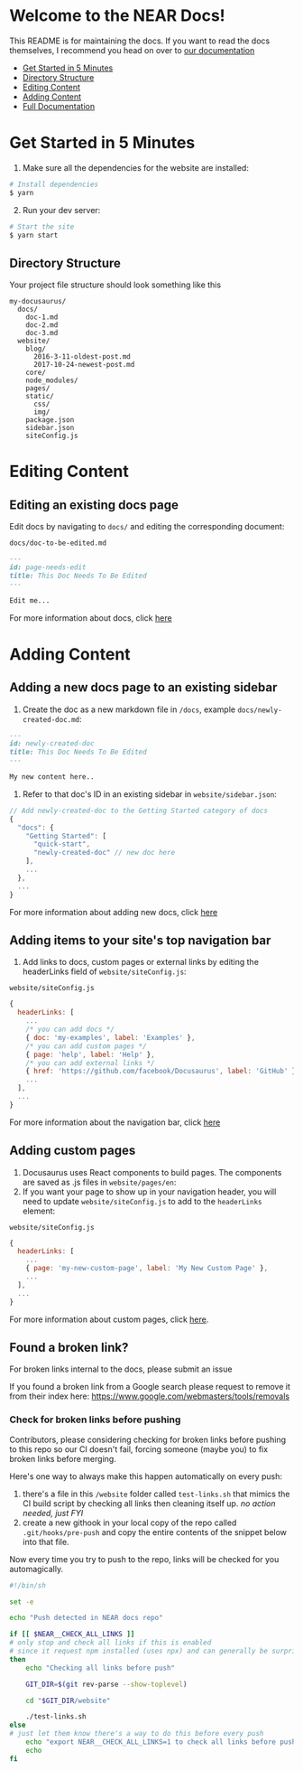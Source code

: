 # Welcome to the NEAR Docs!

This README is for maintaining the docs. If you want to read the docs themselves, I recommend you head on over to [our documentation](https://docs.near.org)

* [Get Started in 5 Minutes](#get-started-in-5-minutes)
* [Directory Structure](#directory-structure)
* [Editing Content](#editing-content)
* [Adding Content](#adding-content)
* [Full Documentation](#full-documentation)

# Get Started in 5 Minutes

1. Make sure all the dependencies for the website are installed:

```sh
# Install dependencies
$ yarn
```
2. Run your dev server:

```sh
# Start the site
$ yarn start
```

## Directory Structure

Your project file structure should look something like this

```
my-docusaurus/
  docs/
    doc-1.md
    doc-2.md
    doc-3.md
  website/
    blog/
      2016-3-11-oldest-post.md
      2017-10-24-newest-post.md
    core/
    node_modules/
    pages/
    static/
      css/
      img/
    package.json
    sidebar.json
    siteConfig.js
```

# Editing Content

## Editing an existing docs page

Edit docs by navigating to `docs/` and editing the corresponding document:

`docs/doc-to-be-edited.md`

```markdown
---
id: page-needs-edit
title: This Doc Needs To Be Edited
---

Edit me...
```

For more information about docs, click [here](https://docusaurus.io/docs/en/navigation)

# Adding Content

## Adding a new docs page to an existing sidebar

1. Create the doc as a new markdown file in `/docs`, example `docs/newly-created-doc.md`:

```md
---
id: newly-created-doc
title: This Doc Needs To Be Edited
---

My new content here..
```

1. Refer to that doc's ID in an existing sidebar in `website/sidebar.json`:

```javascript
// Add newly-created-doc to the Getting Started category of docs
{
  "docs": {
    "Getting Started": [
      "quick-start",
      "newly-created-doc" // new doc here
    ],
    ...
  },
  ...
}
```

For more information about adding new docs, click [here](https://docusaurus.io/docs/en/navigation)

## Adding items to your site's top navigation bar

1. Add links to docs, custom pages or external links by editing the headerLinks field of `website/siteConfig.js`:

`website/siteConfig.js`
```javascript
{
  headerLinks: [
    ...
    /* you can add docs */
    { doc: 'my-examples', label: 'Examples' },
    /* you can add custom pages */
    { page: 'help', label: 'Help' },
    /* you can add external links */
    { href: 'https://github.com/facebook/Docusaurus', label: 'GitHub' },
    ...
  ],
  ...
}
```

For more information about the navigation bar, click [here](https://docusaurus.io/docs/en/navigation)

## Adding custom pages

1. Docusaurus uses React components to build pages. The components are saved as .js files in `website/pages/en`:
1. If you want your page to show up in your navigation header, you will need to update `website/siteConfig.js` to add to the `headerLinks` element:

`website/siteConfig.js`
```javascript
{
  headerLinks: [
    ...
    { page: 'my-new-custom-page', label: 'My New Custom Page' },
    ...
  ],
  ...
}
```

For more information about custom pages, click [here](https://docusaurus.io/docs/en/custom-pages).

## Found a broken link?

For broken links internal to the docs, please submit an issue

If you found a broken link from a Google search please request to remove it from their index here: https://www.google.com/webmasters/tools/removals

### Check for broken links before pushing

Contributors, please considering checking for broken links before pushing to this repo so our CI doesn't fail, forcing someone (maybe you) to fix broken links before merging.

Here's one way to always make this happen automatically on every push:

1. there's a file in this `/website` folder called `test-links.sh` that mimics the CI build script by checking all links then cleaning itself up.  *no action needed, just FYI*
2. create a new githook in your local copy of the repo called `.git/hooks/pre-push` and copy the entire contents of the snippet below into that file.

Now every time you try to push to the repo, links will be checked for you automagically.

```bash
#!/bin/sh

set -e

echo "Push detected in NEAR docs repo"

if [[ $NEAR__CHECK_ALL_LINKS ]]
# only stop and check all links if this is enabled
# since it request npm installed (uses npx) and can generally be surprising to new contributors
then
    echo "Checking all links before push"

    GIT_DIR=$(git rev-parse --show-toplevel)

    cd "$GIT_DIR/website"

    ./test-links.sh
else
# just let them know there's a way to do this before every push
    echo "export NEAR__CHECK_ALL_LINKS=1 to check all links before pushing"
    echo
fi
```

